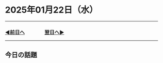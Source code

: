 # 2025年01月22日（水）

---

### [◀️前日へ](https://github.com/yuasys/chatty-journal/blob/main/2025/01/2025-01-21.md)&emsp;&emsp;&emsp;&emsp;[翌日へ▶️](https://github.com/yuasys/chatty-journal/blob/main/2025/01/2025-01-23.md)

---

## 今日の話題
